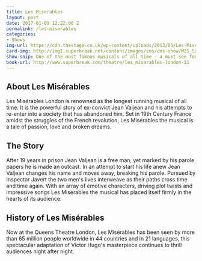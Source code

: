 ```yaml
---
title: Les Miserables
layout: post
date: 2017-01-09 12:22:00 Z
permalink: /les-miserables
categories:
- Shows
img-url: https://cdn.thestage.co.uk/wp-content/uploads/2013/05/Les-Miserables-Barbican-573.jpg
card-img: http://img1.superbreak.net/content/images/cms/cms-show/MIS_Superbreak_Branding_257x187.jpg
show-snip: One of the most famous musicals of all time - a must-see for everyone.
book-url: http://www.superbreak.com/theatre/les_miserables-london-11
---
```


## About Les Misérables

Les Misérables London is renowned as the longest running musical of all time. It is the powerful story of ex-convict Jean Valjean and his attempts to re-enter into a society that has abandoned him. Set in 19th Century France amidst the struggles of the French revolution, Les Misérables the musical is a tale of passion, love and broken dreams.

## The Story

After 19 years in prison Jean Valjean is a free man, yet marked by his parole papers he is made an outcast. In an attempt to start his life anew Jean Valjean changes his name and moves away, breaking his parole. Pursued by Inspector Javert the two men's lives interweave as their paths cross time and time again. With an array of emotive characters, driving plot twists and impressive songs Les Misérables the musical has placed itself firmly in the hearts of its audience.

## History of Les Misérables

Now at the Queens Theatre London, Les Misérables has been seen by more than 65 million people worldwide in 44 countries and in 21 languages, this spectacular adaptation of Victor Hugo's masterpiece continues to thrill audiences night after night.
